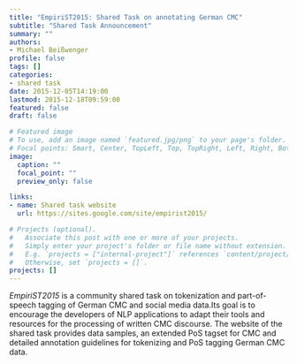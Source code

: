 ```yaml
---
title: "EmpiriST2015: Shared Task on annotating German CMC"
subtitle: "Shared Task Announcement"
summary: ""
authors:
- Michael Beißwenger
profile: false
tags: []
categories:
- shared task
date: 2015-12-05T14:19:00
lastmod: 2015-12-18T09:59:00
featured: false
draft: false

# Featured image
# To use, add an image named `featured.jpg/png` to your page's folder.
# Focal points: Smart, Center, TopLeft, Top, TopRight, Left, Right, BottomLeft, Bottom, BottomRight.
image:
  caption: ""
  focal_point: ""
  preview_only: false

links:
- name: Shared task website
  url: https://sites.google.com/site/empirist2015/

# Projects (optional).
#   Associate this post with one or more of your projects.
#   Simply enter your project's folder or file name without extension.
#   E.g. `projects = ["internal-project"]` references `content/project/deep-learning/index.md`.
#   Otherwise, set `projects = []`.
projects: []
---
```


*EmpiriST2015* is a community shared task on tokenization and part-of-speech
tagging of German CMC and social media data.Its goal is to encourage the
developers of NLP applications to adapt their tools and resources for the
processing of written CMC discourse. The website of the shared task provides
data samples, an extended PoS tagset for CMC and detailed annotation guidelines
for tokenizing and PoS tagging German CMC data.
